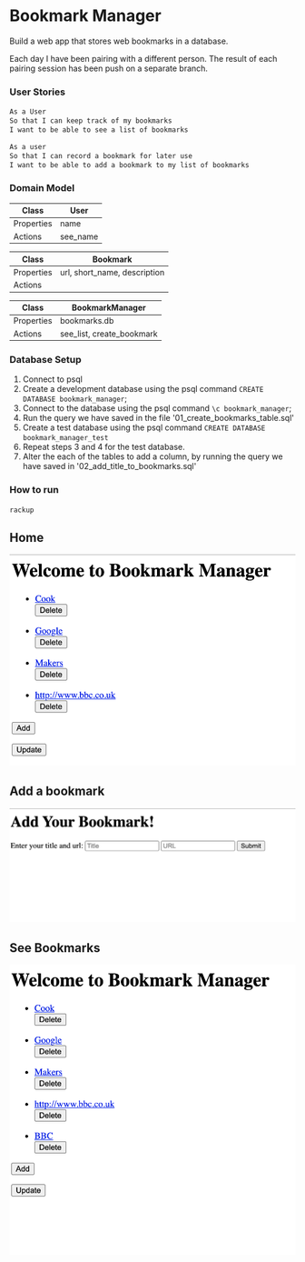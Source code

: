 # Bookmark Manager

Build a web app that stores web bookmarks in a database.


Each day I have been pairing with a different person. The result of each pairing session has been push on a separate branch.


### User Stories
```
As a User
So that I can keep track of my bookmarks
I want to be able to see a list of bookmarks
```

```
As a user
So that I can record a bookmark for later use
I want to be able to add a bookmark to my list of bookmarks
```

### Domain Model


|Class |User|
|-----|-----|
|Properties| name |
|Actions | see_name |

|Class | Bookmark |
|---|---|
|Properties | url, short_name, description |
|Actions|    |

|Class | BookmarkManager |
|-----|------|
|Properties | bookmarks.db |
|Actions | see_list, create_bookmark |

### Database Setup

1. Connect to psql
2. Create a development database using the psql command `CREATE DATABASE bookmark_manager`;
3. Connect to the database using the psql command `\c bookmark_manager`;
4. Run the query we have saved in the file '01_create_bookmarks_table.sql'
5. Create a test database using the psql command `CREATE DATABASE bookmark_manager_test`
6. Repeat steps 3 and 4 for the test database.
7. Alter the each of the tables to add a column, by running the query we have saved in '02_add_title_to_bookmarks.sql'


### How to run

```
rackup

```

## **Home**
![Home](home.png)


## **Add a bookmark**
![Add a bookmark](add.png)

## **See Bookmarks**
![See Bookmarks](result.png)

